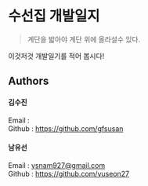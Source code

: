 # 수선집 개발일지

> 계단을 밟아야 계단 위에 올라설수 있다.

이것저것 개발일기를 적어 봅시다!

## Authors
#### 김수진
Email  :   
Github : https://github.com/gfsusan  
  
#### 남유선
Email  : ysnam927@gmail.com  
Github : https://github.com/yuseon27
  

